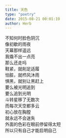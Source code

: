```yaml
---  
title: 天色  
type: "poetry"  
date: 2015-08-21 00:01:19  
author: Herb  
---  
```

不知何时脸色阴沉  
像初歇的雨夜  
天幕那样遥远  
我撬不出一点亮  
那么还走吗  
鞋紧，就削足适履  
怕脏，就栉风沐雨  
惧黑，就别让黑赶上  
要么被光明追到  
要么追到光明  
斗转星移了无数次  
而每次天空都多云  
初心放在胸膛  
就永远不会迷失  
外面的色彩在眼前停留得太短  
所以只有自己才能启明自己  
